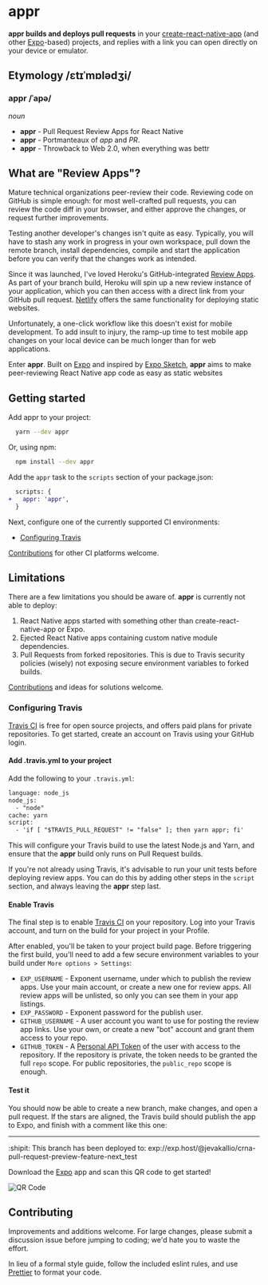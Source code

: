 # appr

**appr builds and deploys pull requests** in your [create-react-native-app](https://github.com/react-community/create-react-native-app) (and other [Expo](https://expo.io/)-based) projects, and replies with a link you can open directly on your device or emulator.

## Etymology /ɛtɪˈmɒlədʒi/

### appr /ˈapə/
*noun*
- **appr** - Pull Request Review Apps for React Native
- **appr** - Portmanteaux of *app* and *PR*.
- **appr** - Throwback to Web 2.0, when everything was bettr

## What are "Review Apps"?

Mature technical organizations peer-review their code. Reviewing code on GitHub is simple enough: for most well-crafted pull requests, you can review the code diff in your browser, and either approve the changes, or request further improvements.

Testing another developer's changes isn't quite as easy. Typically, you will have to stash any work in progress in your own workspace, pull down the remote branch, install dependencies, compile and start the application before you can verify that the changes work as intended.

Since it was launched, I've loved Heroku's GitHub-integrated [Review Apps](https://devcenter.heroku.com/articles/github-integration-review-apps). As part of your branch build, Heroku will spin up a new review instance of your application, which you can then access with a direct link from your GitHub pull request. [Netlify](https://www.netlify.com/) offers the same functionality for deploying static websites.

Unfortunately, a one-click workflow like this doesn't exist for mobile development. To add insult to injury, the ramp-up time to test mobile app changes on your local device can be much longer than for web applications.

Enter **appr**. Built on [Expo](https://expo.io) and inspired by [Expo Sketch](https://sketch.expo.io), **appr** aims to make peer-reviewing React Native app code as easy as static websites

## Getting started

Add appr to your project:
```sh
  yarn --dev appr
```

Or, using npm:
```sh
  npm install --dev appr
```

Add the `appr` task to the `scripts` section of your package.json:
```diff
  scripts: {
+   appr: 'appr',
  }
```

Next, configure one of the currently supported CI environments:
- [Configuring Travis](#configuring-travis)

[Contributions](#contributing) for other CI platforms welcome.

## Limitations
There are a few limitations you should be aware of. **appr** is currently not able to deploy:

1. React Native apps started with something other than create-react-native-app or Expo.
2. Ejected React Native apps containing custom native module dependencies.
3. Pull Requests from forked repositories. This is due to Travis security policies (wisely) not exposing secure environment variables to forked builds.

[Contributions](#contributing) and ideas for solutions welcome.

### Configuring Travis

[Travis CI](https://travis-ci.org) is free for open source projects, and offers paid plans for private repositories. To get started, create an account on Travis using your GitHub login.

#### Add .travis.yml to your project
Add the following to your `.travis.yml`:
```diff
language: node_js
node_js:
  - "node"
cache: yarn
script:
  - 'if [ "$TRAVIS_PULL_REQUEST" != "false" ]; then yarn appr; fi'
```
This will configure your Travis build to use the latest Node.js and Yarn, and ensure that the **appr** build only runs on Pull Request builds.

If you're not already using Travis, it's advisable to run your unit tests before deploying review apps. You can do this by adding other steps in the `script` section, and always leaving the **appr** step last.

#### Enable Travis

The final step is to enable [Travis CI](https://travis-ci.org) on your repository. Log into your Travis account, and turn on the build for your project in your Profile.

After enabled, you'll be taken to your project build page. Before triggering the first build, you'll need to add a few secure environment variables to your build under `More options > Settings`:
 - `EXP_USERNAME` - Exponent username, under which to publish the review apps. Use your main account, or create a new one for review apps. All review apps will be unlisted, so only you can see them in your app listings.
 - `EXP_PASSWORD` - Exponent password for the publish user.
 - `GITHUB_USERNAME` - A user account you want to use for posting the review app links. Use your own, or create a new "bot" account and grant them access to your repo.
 - `GITHUB_TOKEN` - A [Personal API Token](https://github.com/blog/1509-personal-api-tokens) of the user with access to the repository. If the repository is private, the token needs to be granted the full `repo` scope. For public repositories, the `public_repo` scope is enough.

#### Test it

You should now be able to create a new branch, make changes, and open a pull request. If the stars are aligned, the Travis build should publish the app to Expo, and finish with a comment like this one:

---

:shipit: This branch has been deployed to:
exp://exp.host/@jevakallio/crna-pull-request-preview-feature-next_test

Download the [Expo](https://expo.io/) app and scan this QR code to get started!

![QR Code](https://api.qrserver.com/v1/create-qr-code/?size=150x150&data=exp://exp.host/@jevakallio/crna-pull-request-preview-feature-next_test)

## Contributing

Improvements and additions welcome. For large changes, please submit a discussion issue before jumping to coding; we'd hate you to waste the effort.

In lieu of a formal style guide, follow the included eslint rules, and use [Prettier](https://github.com/prettier/prettier) to format your code.
